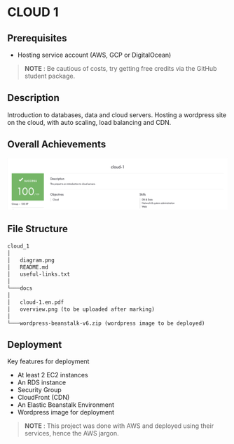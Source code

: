 # CLOUD 1

## Prerequisites
* Hosting service account (AWS, GCP or DigitalOcean)
>**NOTE** : Be cautious of costs, try getting free credits via the GitHub student package.

## Description
Introduction to databases, data and cloud servers. 
Hosting a wordpress site on the cloud, with auto scaling, load balancing and CDN.

## Overall Achievements
![Screenshot](docs/overview.png)

## File Structure
```
cloud_1
│
│   diagram.png
│   README.md
│   useful-links.txt
│   
└───docs
│
│   cloud-1.en.pdf
│   overview.png (to be uploaded after marking)
│
└───wordpress-beanstalk-v6.zip (wordpress image to be deployed)
```
## Deployment
Key features for deployment
* At least 2 EC2 instances
* An RDS instance
* Security Group
* CloudFront (CDN)
* An Elastic Beanstalk Environment
* Wordpress image for deployment


> **NOTE** : This project was done with AWS and deployed using their services, hence the AWS jargon.